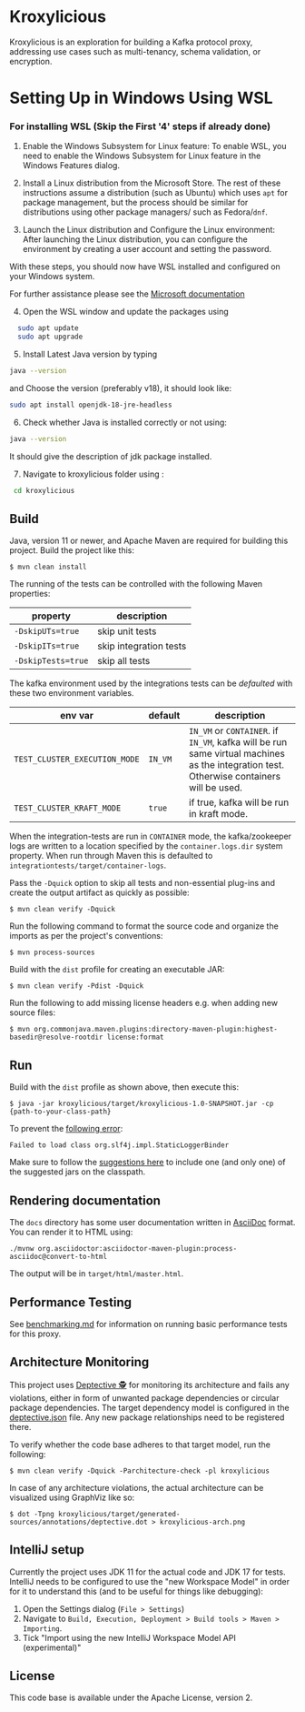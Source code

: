 # Kroxylicious

Kroxylicious is an exploration for building a Kafka protocol proxy,
addressing use cases such as multi-tenancy, schema validation, or encryption.

# Setting Up in Windows Using WSL
### For installing WSL (Skip the First '4' steps if already done)
1. Enable the Windows Subsystem for Linux feature: To enable WSL, you need to enable the Windows Subsystem for Linux feature in the Windows Features dialog.


2. Install a Linux distribution from the Microsoft Store. The rest of these instructions assume a distribution (such as Ubuntu) which uses `apt` for package management, but the process should be similar for distributions using other package managers/ such as Fedora/`dnf`.

3. Launch the Linux distribution and Configure the Linux environment: After launching the Linux distribution, you can configure the environment by creating a user account and setting the password.

With these steps, you should now have WSL installed and configured on your Windows system. 

For further assistance please see the [Microsoft documentation](https://learn.microsoft.com/en-us/windows/wsl/install)


4. Open the WSL window and update the packages using

```bash
  sudo apt update
  sudo apt upgrade
```
5. Install Latest Java version by typing 
```bash
java --version
```
and Choose the version (preferably v18), it should look like:
```bash
sudo apt install openjdk-18-jre-headless
```
6. Check whether Java is installed correctly or not using:
```bash
java --version
```
It should give the description of jdk package installed.

7. Navigate to kroxylicious folder using :
```bash
 cd kroxylicious
 ```


## Build

Java, version 11 or newer, and Apache Maven are required for building this project.
Build the project like this:

```
$ mvn clean install
```

The running of the tests can be controlled with the following Maven properties:

| property           | description            |
|--------------------|------------------------|
| `-DskipUTs=true`   | skip unit tests        |
| `-DskipITs=true`   | skip integration tests |
| `-DskipTests=true` | skip all tests         |

The kafka environment used by the integrations tests can be _defaulted_ with these two environment variables.

| env var                       | default | description                                                                                                                             |
|-------------------------------|---------|-----------------------------------------------------------------------------------------------------------------------------------------|
| `TEST_CLUSTER_EXECUTION_MODE` | `IN_VM` | `IN_VM` or `CONTAINER`. if `IN_VM`, kafka will be run same virtual machines as the integration test. Otherwise containers will be used. |
| `TEST_CLUSTER_KRAFT_MODE`     | `true`  | if true, kafka will be run in kraft mode.                                                                                               |

When the integration-tests are run in `CONTAINER` mode, the kafka/zookeeper logs are written to a location specified by
the `container.logs.dir`  system property. When run through Maven this is defaulted to `integrationtests/target/container-logs`.

Pass the `-Dquick` option to skip all tests and non-essential plug-ins and create the output artifact as quickly as possible:

```
$ mvn clean verify -Dquick
```

Run the following command to format the source code and organize the imports as per the project's conventions:

```
$ mvn process-sources
```

Build with the `dist` profile for creating an executable JAR:

```
$ mvn clean verify -Pdist -Dquick
```

Run the following to add missing license headers e.g. when adding new source files:

```
$ mvn org.commonjava.maven.plugins:directory-maven-plugin:highest-basedir@resolve-rootdir license:format
```

## Run

Build with the `dist` profile as shown above, then execute this:

```
$ java -jar kroxylicious/target/kroxylicious-1.0-SNAPSHOT.jar -cp {path-to-your-class-path}
```

To prevent the [following error](https://www.slf4j.org/codes.html#StaticLoggerBinder):

```
Failed to load class org.slf4j.impl.StaticLoggerBinder
```

Make sure to follow the [suggestions here](https://www.slf4j.org/codes.html#StaticLoggerBinder) to include one (and only one) of the suggested jars on the classpath.

## Rendering documentation

The `docs` directory has some user documentation written in [AsciiDoc](https://docs.asciidoctor.org/asciidoc/latest/) format.
You can render it to HTML using:

```
./mvnw org.asciidoctor:asciidoctor-maven-plugin:process-asciidoc@convert-to-html
```

The output will be in `target/html/master.html`. 

## Performance Testing

See [benchmarking.md](benchmarking.md) for information on running basic performance tests for this proxy.

## Architecture Monitoring

This project uses [Deptective 🕵](https://github.com/moditect/deptective/) for monitoring its architecture and fails any violations,
either in form of unwanted package dependencies or circular package dependencies.
The target dependency model is configured in the [deptective.json](kroxylicious/src/main/resources/META-INF/deptective.json) file.
Any new package relationships need to be registered there.

To verify whether the code base adheres to that target model, run the following:

```
$ mvn clean verify -Dquick -Parchitecture-check -pl kroxylicious
```

In case of any architecture violations, the actual architecture can be visualized using GraphViz like so:

```
$ dot -Tpng kroxylicious/target/generated-sources/annotations/deptective.dot > kroxylicious-arch.png
```

## IntelliJ setup

Currently the project uses JDK 11 for the actual code and JDK 17 for tests. 
IntelliJ needs to be configured to use the "new Workspace Model" in order for it to understand this
(and to be useful for things like debugging):

1. Open the Settings dialog (`File > Settings`)
2. Navigate to `Build, Execution, Deployment > Build tools > Maven > Importing`.
3. Tick "Import using the new IntelliJ Workspace Model API (experimental)" 

## License

This code base is available under the Apache License, version 2.
